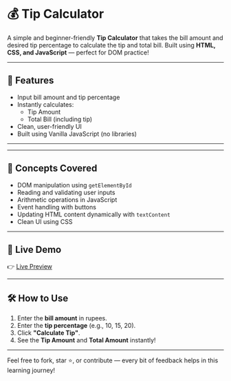 # 💰 Tip Calculator

A simple and beginner-friendly **Tip Calculator** that takes the bill amount and desired tip percentage to calculate the tip and total bill. Built using **HTML, CSS, and JavaScript** — perfect for DOM practice!

---

## 📌 Features

- Input bill amount and tip percentage
- Instantly calculates:
  - Tip Amount
  - Total Bill (including tip)
- Clean, user-friendly UI
- Built using Vanilla JavaScript (no libraries)

---

---

## 🚀 Concepts Covered

- DOM manipulation using `getElementById`
- Reading and validating user inputs
- Arithmetic operations in JavaScript
- Event handling with buttons
- Updating HTML content dynamically with `textContent`
- Clean UI using CSS

---

## 🔗 Live Demo

👉 [Live Preview](https://aayushaggarwal06.github.io/JavaScript_Mini_Projects/tip-calculator/)

---

## 🛠️ How to Use

1. Enter the **bill amount** in rupees.
2. Enter the **tip percentage** (e.g., 10, 15, 20).
3. Click **"Calculate Tip"**.
4. See the **Tip Amount** and **Total Amount** instantly!

---

Feel free to fork, star ⭐, or contribute — every bit of feedback helps in this learning journey!

